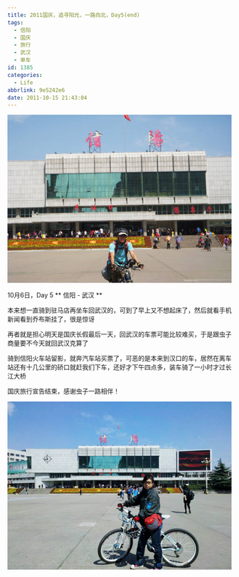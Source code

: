 ```yaml
---
title: 2011国庆，追寻阳光，一路向北，Day5(end)
tags:
  - 信阳
  - 国庆
  - 旅行
  - 武汉
  - 单车
id: 1385
categories:
  - Life
abbrlink: 9e5242e6
date: 2011-10-15 21:43:04
---
```

[![信阳站](/images/2012/03/DSCN3234.jpg "DSCN3234")](/images/2012/03/DSCN3234.jpg)

10月6日，Day 5
** 信阳 - 武汉 **

本来想一直骑到驻马店再坐车回武汉的，可到了早上又不想起床了，然后就看手机新闻看到乔布斯挂了，很是惊讶

再者就是担心明天是国庆长假最后一天，回武汉的车票可能比较难买，于是跟虫子商量要不今天就回武汉克算了

骑到信阳火车站留影，就奔汽车站买票了，可恶的是本来到汉口的车，居然在离车站还有十几公里的硚口就赶我们下车，还好才下午四点多，装车骑了一小时才过长江大桥

国庆旅行宣告结束，感谢虫子一路相伴！
<!--more-->
[![](/images/2012/03/C360_2011-10-0611-43-17_org.jpg)](/images/2012/03/C360_2011-10-0611-43-17_org.jpg)